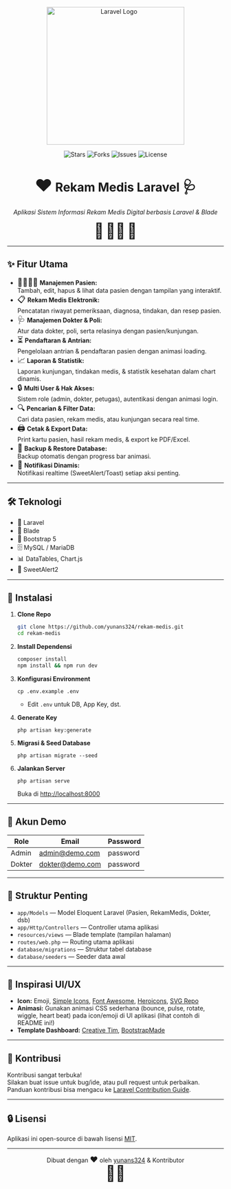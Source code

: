 <p align="center">
  <a href="https://laravel.com" target="_blank">
    <img src="https://raw.githubusercontent.com/laravel/art/master/logo-lockup/5%20SVG/2%20CMYK/1%20Full%20Color/laravel-logolockup-cmyk-red.svg" width="320" alt="Laravel Logo" />
  </a>
</p>

<p align="center">
  <img src="https://img.shields.io/github/stars/yunans324/rekam-medis?style=for-the-badge" alt="Stars">
  <img src="https://img.shields.io/github/forks/yunans324/rekam-medis?style=for-the-badge" alt="Forks">
  <img src="https://img.shields.io/github/issues/yunans324/rekam-medis?style=for-the-badge" alt="Issues">
  <img src="https://img.shields.io/github/license/yunans324/rekam-medis?style=for-the-badge" alt="License">
</p>

<h1 align="center">
  <span style="font-size:2.5rem; animation: heart 1s infinite alternate; display:inline-block;">❤️</span>
  Rekam Medis Laravel
  <span style="font-size:2rem; animation: pulse 1s infinite alternate; display:inline-block;">🩺</span>
</h1>

<p align="center">
  <em>Aplikasi Sistem Informasi Rekam Medis Digital berbasis Laravel & Blade</em>
</p>

<p align="center">
  <span style="font-size:2.2rem; animation: bounce 1.2s infinite alternate; display:inline-block;">🏥</span>
  <span style="font-size:2.2rem; animation: rotate 2s linear infinite; display:inline-block;">🧑‍⚕️</span>
  <span style="font-size:2.2rem; animation: wiggle 1.5s infinite alternate; display:inline-block;">💉</span>
</p>

---

## ✨ Fitur Utama

- <span style="font-size:1.3em; animation: bounce 0.9s infinite alternate; display:inline-block;">👨‍👩‍👧‍👦</span> **Manajemen Pasien:**  
  Tambah, edit, hapus & lihat data pasien dengan tampilan yang interaktif.
- <span style="font-size:1.3em; animation: pulse 1.1s infinite alternate; display:inline-block;">📋</span> **Rekam Medis Elektronik:**  
  Pencatatan riwayat pemeriksaan, diagnosa, tindakan, dan resep pasien.
- <span style="font-size:1.3em; animation: wiggle 1.2s infinite alternate; display:inline-block;">🩺</span> **Manajemen Dokter & Poli:**  
  Atur data dokter, poli, serta relasinya dengan pasien/kunjungan.
- <span style="font-size:1.3em; animation: bounce 1.2s infinite alternate; display:inline-block;">⏳</span> **Pendaftaran & Antrian:**  
  Pengelolaan antrian & pendaftaran pasien dengan animasi loading.
- <span style="font-size:1.3em; animation: pulse 1.2s infinite alternate; display:inline-block;">📈</span> **Laporan & Statistik:**  
  Laporan kunjungan, tindakan medis, & statistik kesehatan dalam chart dinamis.
- <span style="font-size:1.3em; animation: heart 0.9s infinite alternate; display:inline-block;">🔒</span> **Multi User & Hak Akses:**  
  Sistem role (admin, dokter, petugas), autentikasi dengan animasi login.
- <span style="font-size:1.3em; animation: wiggle 1.1s infinite alternate; display:inline-block;">🔍</span> **Pencarian & Filter Data:**  
  Cari data pasien, rekam medis, atau kunjungan secara real time.
- <span style="font-size:1.3em; animation: bounce 1.3s infinite alternate; display:inline-block;">🖨️</span> **Cetak & Export Data:**  
  Print kartu pasien, hasil rekam medis, & export ke PDF/Excel.
- <span style="font-size:1.3em; animation: pulse 1.3s infinite alternate; display:inline-block;">💾</span> **Backup & Restore Database:**  
  Backup otomatis dengan progress bar animasi.
- <span style="font-size:1.3em; animation: wiggle 1.0s infinite alternate; display:inline-block;">🔔</span> **Notifikasi Dinamis:**  
  Notifikasi realtime (SweetAlert/Toast) setiap aksi penting.

---

## 🛠️ Teknologi

- <span style="font-size:1.1em; animation: rotate 2s linear infinite; display:inline-block;">🚀</span> Laravel
- <span style="font-size:1.1em; animation: bounce 1.1s infinite alternate; display:inline-block;">🎨</span> Blade
- <span style="font-size:1.1em; animation: wiggle 1.1s infinite alternate; display:inline-block;">💠</span> Bootstrap 5
- <span style="font-size:1.1em; animation: pulse 1.2s infinite alternate; display:inline-block;">🗄️</span> MySQL / MariaDB
- <span style="font-size:1.1em; animation: bounce 1.3s infinite alternate; display:inline-block;">📊</span> DataTables, Chart.js
- <span style="font-size:1.1em; animation: wiggle 1.3s infinite alternate; display:inline-block;">🔔</span> SweetAlert2

---

## 🚀 Instalasi

1. **Clone Repo**  
   ```bash
   git clone https://github.com/yunans324/rekam-medis.git
   cd rekam-medis
   ```

2. **Install Dependensi**  
   ```bash
   composer install
   npm install && npm run dev
   ```

3. **Konfigurasi Environment**  
   ```
   cp .env.example .env
   ```
   - Edit `.env` untuk DB, App Key, dst.

4. **Generate Key**  
   ```
   php artisan key:generate
   ```

5. **Migrasi & Seed Database**  
   ```
   php artisan migrate --seed
   ```

6. **Jalankan Server**  
   ```
   php artisan serve
   ```
   Buka di [http://localhost:8000](http://localhost:8000)

---

## 👤 Akun Demo

| Role   | Email              | Password   |
|--------|--------------------|------------|
| Admin  | admin@demo.com     | password   |
| Dokter | dokter@demo.com    | password   |

---

## 📁 Struktur Penting

- `app/Models` — Model Eloquent Laravel (Pasien, RekamMedis, Dokter, dsb)
- `app/Http/Controllers` — Controller utama aplikasi
- `resources/views` — Blade template (tampilan halaman)
- `routes/web.php` — Routing utama aplikasi
- `database/migrations` — Struktur tabel database
- `database/seeders` — Seeder data awal

---

## 🎨 Inspirasi UI/UX

- **Icon:** Emoji, [Simple Icons](https://simpleicons.org/), [Font Awesome](https://fontawesome.com/), [Heroicons](https://heroicons.com/), [SVG Repo](https://www.svgrepo.com/)
- **Animasi:** Gunakan animasi CSS sederhana (bounce, pulse, rotate, wiggle, heart beat) pada icon/emoji di UI aplikasi (lihat contoh di README ini!)
- **Template Dashboard:** [Creative Tim](https://www.creative-tim.com/), [BootstrapMade](https://bootstrapmade.com/)

---

## 🤝 Kontribusi

Kontribusi sangat terbuka!  
Silakan buat issue untuk bug/ide, atau pull request untuk perbaikan.  
Panduan kontribusi bisa mengacu ke [Laravel Contribution Guide](https://laravel.com/docs/contributions).

---

## 🔒 Lisensi

Aplikasi ini open-source di bawah lisensi [MIT](https://opensource.org/licenses/MIT).

---

<p align="center">
  Dibuat dengan
  <span style="font-size:1.3em; animation: heart 0.9s infinite alternate; display:inline-block;">❤️</span>
  oleh <a href="https://github.com/yunans324">yunans324</a> & Kontributor
  <br/>
  <span style="font-size:2.2rem; animation: bounce 1.2s infinite alternate; display:inline-block;">🧑‍⚕️</span>
</p>

<!--
Animasi emoji hanya ilustrasi dan hanya aktif jika dipindahkan ke aplikasi web (HTML+CSS).  
Di GitHub, emoji akan tampil statis tapi tetap mempercantik README.
-->

<!--
Contoh animasi CSS untuk aplikasi web:
@keyframes bounce { 0% {transform: translateY(0);} 100% {transform: translateY(-10px);} }
@keyframes pulse  { 0% {transform: scale(1);} 100% {transform: scale(1.2);} }
@keyframes wiggle { 0% {transform: rotate(-6deg);} 100% {transform: rotate(6deg);} }
@keyframes rotate { 100% {transform: rotate(360deg);} }
@keyframes heart  { 0% {transform: scale(1);} 100% {transform: scale(1.1);} }
-->
